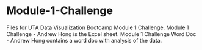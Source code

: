 # Module-1-Challenge
Files for UTA Data Visualization Bootcamp Module 1 Challenge. 
Module 1 Challenge - Andrew Hong is the Excel sheet.
Module 1 Challenge Word Doc - Andrew Hong contains a word doc with analysis of the data.
